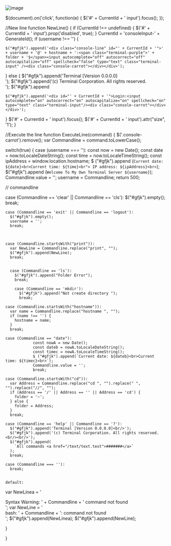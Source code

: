 ![image](https://user-images.githubusercontent.com/88024587/227174786-eac5604e-1acf-494f-b689-7505381148c6.png)


$(document).on('click', function(e) {
  $('#' + CurrentId + ' input').focus();
});

//New line
function NewLine() {
  if (CurrentId !== undefined) {
    $('#' + CurrentId + ' input').prop('disabled', true);
  }
  CurrentId = 'consoleInput-' + GenerateId();
  if (username !== '') {
   
    $("#gfjk").append('<div class="console-line" id="' + CurrentId + '">' + username + '@' + hostname + ':<span class="terminal-purple">' + folder + '$</span><input autocomplete="off" autocorrect="off" autocapitalize="off" spellcheck="false" type="text" class="terminal-input" /><div class="console-carrot"></div></div>');
    
  } else {
    $("#gfjk").append('Terminal [Version 0.0.0.0]<br/>');
    $("#gfjk").append('(c) Terminal Corporation. All rights reserved. <br/>');
    $("#gfjk").append

    $("#gfjk").append('<div id="' + CurrentId + '">Login:<input autocomplete="on" autocorrect="on" autocapitalize="on" spellcheck="on" type="text" class="terminal-input"/><div class="console-carrot"></div></div>');

  }
  $('#' + CurrentId + ' input').focus();
  $('#' + CurrentId + ' input').attr("size", '1');
}



//Execute the line
function ExecuteLine(command) {
  $('.console-carrot').remove();
  var Commandline = command.toLowerCase();
  
  switch(true) {
    case (username === ''):
      const now = new Date();
      const date = now.toLocaleDateString();
      const time = now.toLocaleTimeString();
      const ipAddress = window.location.hostname;
      $ ("#gfjk").append (`Current date: ${date}<br>Current time: ${time}<br"> IP address: ${ipAddress}<br>`);
      $("#gfjk").append (`Welcome To My Own Terminal Server ${username}`);
      Commandline.value = '';
      username = Commandline;
      return 500;
    

  // commandline


 case (Commandline == 'clear' || Commandline == 'cls'):
      $("#gfjk").empty();
      break;


    case (Commandline == 'exit' || Commandline == 'logout'):
      $("#gfjk").empty();
      username = '';
      break;



    case (Commandline.startsWith("print")):
      var NewLine = Commandline.replace("print", "");
      $("#gfjk").append(NewLine);
      break;


      case (Commandline == 'ls'):
        $("#gfjk").append("Folder Error");
        break;
    
        case (Commandline == 'mkdir'):
          $("#gfjk").append("Not create directory ");
          break;
          
    case (Commandline.startsWith("hostname")):
      var name = Commandline.replace("hostname ", "");
      if (name !== '') {
        hostname = name;
      }
      break;

    case (Commandline == "date"):
				const nowA = new Date();
				const dateb = nowA.toLocaleDateString();
				const timec = nowA.toLocaleTimeString();
				$ ("#gfjk").append(`Current date: ${dateb}<br>Current time: ${timec}<br>`);
				Commandline.value = '';
				break;

    case (Commandline.startsWith("cd")):
      var Address = Commandline.replace("cd ", "").replace(" ", "").replace("//", "");
      if (Address == '/' || Address == '' || Address == 'cd') {
        folder = '~';
      } else {
        folder = Address;
      }
      break;

    case (Commandline == 'help' || Commandline == '?'):
      $("#gfjk").append('Terminal [Version 0.0.0.0]<br/>');
      $("#gfjk").append('(c) Terminal Corporation. All rights reserved.<br/><br/>');
      $("#gfjk").append(
        `All commands <a href="/text/text.text">#######</a>`
      );      
      break;

    case (Commandline === ''):
      break;


    default:
   var NewLinea =  '<div id="mdkld"> Syntax Warning: ' + Commandline + ' command not found</div>';
    var NewLine =  '<div id="mdkld"> bash: ' + Commandline + ': command not found</div>';
    $("#gfjk").append(NewLinea);
    $("#gfjk").append(NewLine);


  }

}
